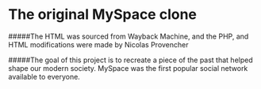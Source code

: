 # The original MySpace clone

#####The HTML was sourced from Wayback Machine, and the PHP, and HTML modifications were made by Nicolas Provencher

#####The goal of this project is to recreate a piece of the past that helped shape our modern society. MySpace was the first popular social network available to everyone.
